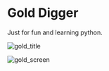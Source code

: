 # Gold Digger
Just for fun and learning python.

![gold_title](https://github.com/edwin5354/gold_digger/assets/165879372/0f477851-7377-425a-a518-5be18d6a0661)




![gold_screen](https://github.com/edwin5354/gold_digger/assets/165879372/3f59c11e-54e0-4916-aaaa-9114d80b8297)
